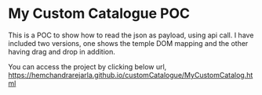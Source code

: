 # My Custom Catalogue POC
This is a POC to show how to read the json as payload, using api call. I have included two versions, one shows the temple DOM mapping and the other having drag and drop in addition.

You can access the project by clicking below url,
https://hemchandrarejarla.github.io/customCatalogue/MyCustomCatalog.html
